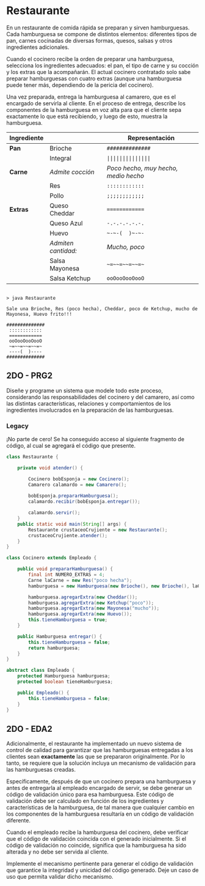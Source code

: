 # Restaurante

En un restaurante de comida rápida se preparan y sirven hamburguesas. Cada hamburguesa se compone de distintos elementos: diferentes tipos de pan, carnes cocinadas de diversas formas, quesos, salsas y otros ingredientes adicionales.

Cuando el cocinero recibe la orden de preparar una hamburguesa, selecciona los ingredientes adecuados: el pan, el tipo de carne y su cocción y los extras que la acompañarán. El actual cocinero contratado solo sabe preparar hamburguesas con cuatro extras (aunque una hamburguesa puede tener más, dependiendo de la pericia del cocinero).

Una vez preparada, entrega la hamburguesa al camarero, que es el encargado de servirla al cliente. En el proceso de entrega, describe los componentes de la hamburguesa en voz alta para que el cliente sepa exactamente lo que está recibiendo, y luego de esto, muestra la hamburguesa.

|Ingrediente|||Representación|
|-|-|-|-|
|**Pan**|Brioche||`##############`
||Integral||`\|\|\|\|\|\|\|\|\|\|\|\|\|\|` 
|**Carne**|*Admite cocción*||*Poco hecho, muy hecho, medio hecho*
||Res||`::::::::::::`
||Pollo||`;;;;;;;;;;;;`
|**Extras**|Queso Cheddar||`============`
||Queso Azul||`-.-.-.-.-.-.`
||Huevo||`~-~-(  )~-~-`
||*Admiten cantidad:*||*Mucho, poco*
||Salsa Mayonesa||`~=~~=~~=~~=~`
||Salsa Ketchup||`ooOooOooOooO`

```

> java Restaurante

Sale una Brioche, Res (poco hecha), Cheddar, poco de Ketchup, mucho de Mayonesa, Huevo frito!!!

##############
 ::::::::::::
 ============
 ooOooOooOooO
 ~=~~=~~=~~=~
 ----(  )----
##############

```

## 2DO - PRG2

Diseñe y programe un sistema que modele todo este proceso, considerando las responsabilidades del cocinero y del camarero, así como las distintas características, relaciones y comportamientos de los ingredientes involucrados en la preparación de las hamburguesas.

### Legacy

¡No parte de cero! Se ha conseguido acceso al siguiente fragmento de código, al cual se agregará el código que presente.

```java
class Restaurante {

    private void atender() {

        Cocinero bobEsponja = new Cocinero();
        Camarero calamardo = new Camarero();
        
        bobEsponja.prepararHamburguesa();
        calamardo.recibir(bobEsponja.entregar());

        calamardo.servir();
    }
    public static void main(String[] args) {
        Restaurante crustaceoCrujiente = new Restaurante();
        crustaceoCrujiente.atender();
    }
}

class Cocinero extends Empleado {

    public void prepararHamburguesa() {
        final int NUMERO_EXTRAS = 4;
        Carne laCarne = new Res("poco hecha");
        hamburguesa = new Hamburguesa(new Brioche(), new Brioche(), laCarne, NUMERO_EXTRAS);

        hamburguesa.agregarExtra(new Cheddar());
        hamburguesa.agregarExtra(new Ketchup("poco"));
        hamburguesa.agregarExtra(new Mayonesa("mucho"));
        hamburguesa.agregarExtra(new Huevo());
        this.tieneHamburguesa = true;
    }

    public Hamburguesa entregar() {
        this.tieneHamburguesa = false;
        return hamburguesa;
    }
}

abstract class Empleado {
    protected Hamburguesa hamburguesa;
    protected boolean tieneHamburguesa;

    public Empleado() {
        this.tieneHamburguesa = false;
    }
}
```

## 2DO - EDA2

Adicionalmente, el restaurante ha implementado un nuevo sistema de control de calidad para garantizar que las hamburguesas entregadas a los clientes sean **exactamente** las que se prepararon originalmente. Por lo tanto, se requiere que la solución incluya un mecanismo de validación para las hamburguesas creadas.

Específicamente, después de que un cocinero prepara una hamburguesa y antes de entregarla al empleado encargado de servir, se debe generar un código de validación único para esa hamburguesa. Este código de validación debe ser calculado en función de los ingredientes y características de la hamburguesa, de tal manera que cualquier cambio en los componentes de la hamburguesa resultaría en un código de validación diferente.

Cuando el empleado recibe la hamburguesa del cocinero, debe verificar que el código de validación coincida con el generado inicialmente. Si el código de validación no coincide, significa que la hamburguesa ha sido alterada y no debe ser servida al cliente.

Implemente el mecanismo pertinente para generar el código de validación que garantice la integridad y unicidad del código generado. Deje un caso de uso que permita validar dicho mecanismo.
